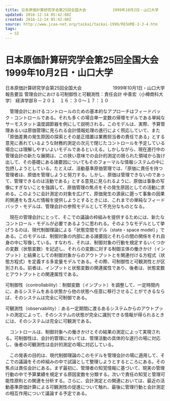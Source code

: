 ```yaml
---
title: 日本原価計算研究学会第25回全国大会　　　　　　　1999年10月2日・山口大学
updated: 2016-12-14 05:42:08Z
created: 2016-12-14 05:42:08Z
source: http://www.jcaa-net.org/taikai/taikai-1999/RESUME-2-3-4.htm
tags:
  - SI
---
```


# 日本原価計算研究学会第25回全国大会　　　　　　　1999年10月2日・山口大学

日本原価計算研究学会第25回全国大会　　　　　　　1999年10月1日・山口大学
報告要旨
管理会計における可制御性と可観測性：責任会計
中善宏（小樽商科大学）
経済学部Ｂ－２０１　１６：３０～１７：１０

　管理会計におけるコントロールのための基本的なアプローチはフィードバック・コントロールである。それも多くの場合単一変数の帰環モデルである単純なサーモスタット温度調節器を例にして説明される。このモデルは、実際、予算管理あるいは原価管理に見られる会計情報処理の進行によく照応していて、また「原価差異の発生原因の探索とその是正措置は業務担当者の責任である」とする意見に表れているような財務的測定の次元で閉じたコントロールを予定している場合には理解しやすいよいモデルであるといえる。しかしながら、現在進行中の管理会計の新たな展開は、この狭い意味での会計的測定の限られた領域から抜け出して、その基礎にある諸要因についてもそのフォーマルな情報システムの中に包摂しようとしている。たとえば、活動基準原価管理では、「原価に責任を持つ管理者は、原価を管理しようと努力する。しかし、原価は管理できないのであって、管理できるのは活動である」とする意見に見られるように、原価は事象の写像にすぎないことを強調して、原価管理の焦点をその発生原因としての活動に求める。このように会計測定の対象を広げて、原価発生の源泉に遡って事象の因果的関連をも含んだ情報を提供しようとするときには、これまでの単純なフィードバック・モデルは、管理会計の参照モデルとして不充分なものとなる。

　現在の管理会計にとって、そこでの議論の枠組みを提供するためには、新たなコントロール・モデルが必要であるように思われる。そのようなモデルとして挙げうるのは、現代制御理論による「状態空間モデル（state・space model）」である。このモデルは、制御対象の内部にある諸要因とそれらの間の関係をそれ自身の中に写像している。すなわち、それは、制御対象の行動を規定するいくつかの変数（状態変数）を記述し、それらの変数に対する制御主体の働きかけ（インプット）と結果としての制御対象からのアウトプットとを関連付ける方程式（状態方程式）を定義する多変量モデルである。その際、可制御性と可観測性とが区別される。前者は、インプットと状態変数の関連属性であり、後者は、状態変数とアウトプットとの関連属性である。

可制御性（controllability）：制御変数（インプット）を調整して、一定時間内に、あるシステムをある状態から他の状態へ任意に移行させることができるならば、そのシステムは完全に可制御である。

可観測性（observability）：ある一定期間に渡るあるシステムからのアウトプットの測定によって、そのシステムの状態が完全に識別できる情報が得られるときには、そのシステムは完全に可観測である。

　コントロールは、制御対象への働きかけとその結果の測定によって実現される。可制御性は、会計的管理においては、管理活動の具体的な遂行の場に対応し、後者の可観測性は会計的測定の場に対応している。

　この発表の目的は、現代制御理論のこのモデルを管理会計の場に適用して、そこでの議論をその枠組みの中で試論として整理しようとするところにある。その焦点は責任会計にある。まず最初に、管理者の知覚情報に基づいて、現実の管理行動の中で予算業績を規定する原因変数を分類する。次いで責任の知覚と管理可能性原則との関連を分析する。さらに、会計測定との関連においては、最近の活動基準原価計算による可観測性の促進について触れ、最後に管理行動と会計測定の相互作用について議論する予定である。